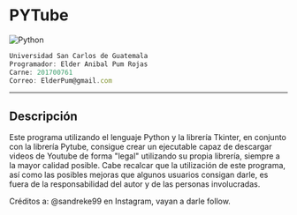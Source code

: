 # PYTube
![Python](https://img.shields.io/badge/-Python-0d0d0d?style=flat&logo=python)
```js
Universidad San Carlos de Guatemala
Programador: Elder Anibal Pum Rojas
Carne: 201700761
Correo: ElderPum@gmail.com
```
---

## Descripción
Este programa utilizando el lenguaje Python y la librería Tkinter, en conjunto con la librería Pytube, consigue crear un ejecutable capaz de descargar videos de Youtube de forma "legal" utilizando su propia librería, siempre a la mayor calidad posible.
Cabe recalcar que la utilización de este programa, así como las posibles mejoras que algunos usuarios consigan darle, es fuera de la responsabilidad del autor y de las personas involucradas.

Créditos a: @sandreke99 en Instagram, vayan a darle follow.